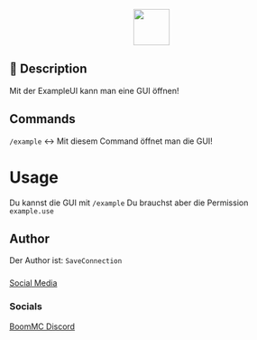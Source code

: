 <p align="center">
    <img src=".github/.media/logo.png" width="64px" height="64px">
</p>


## 📙 Description
Mit der ExampleUI kann man eine GUI öffnen!

## Commands
``/example`` <-> Mit diesem Command öffnet man die GUI!

# Usage
Du kannst die GUI mit ``/example``
Du brauchst aber die Permission ``example.use``

## Author
Der Author ist: ``SaveConnection``

###
[Social Media](#-socials)

### Socials

[BoomMC Discord](https://discord.gg/jkXANSq "BoomMC - Discord")
